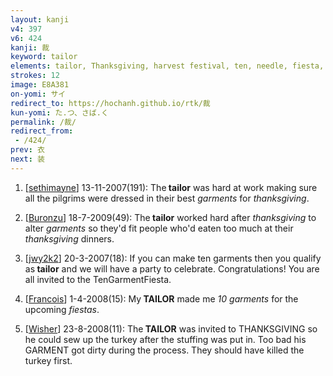 ```yaml
---
layout: kanji
v4: 397
v6: 424
kanji: 裁
keyword: tailor
elements: tailor, Thanksgiving, harvest festival, ten, needle, fiesta, top hat, scarf, cloth, clothes, clothing, garment
strokes: 12
image: E8A381
on-yomi: サイ
redirect_to: https://hochanh.github.io/rtk/裁
kun-yomi: た.つ、さば.く
permalink: /裁/
redirect_from:
 - /424/
prev: 衣
next: 装
---
```


1) [<a href="http://kanji.koohii.com/profile/sethimayne">sethimayne</a>] 13-11-2007(191): The<strong> tailor</strong> was hard at work making sure all the pilgrims were dressed in their best <em>garments</em> for <em>thanksgiving</em>.

2) [<a href="http://kanji.koohii.com/profile/Buronzu">Buronzu</a>] 18-7-2009(49): The<strong> tailor</strong> worked hard after <em>thanksgiving</em> to alter <em>garments</em> so they&#039;d fit people who&#039;d eaten too much at their <em>thanksgiving</em> dinners.

3) [<a href="http://kanji.koohii.com/profile/jwy2k2">jwy2k2</a>] 20-3-2007(18): If you can make ten garments then you qualify as<strong> tailor</strong> and we will have a party to celebrate. Congratulations! You are all invited to the TenGarmentFiesta.

4) [<a href="http://kanji.koohii.com/profile/Francois">Francois</a>] 1-4-2008(15): My<strong> TAILOR</strong> made me <em>10 garments</em> for the upcoming <em>fiestas</em>.

5) [<a href="http://kanji.koohii.com/profile/Wisher">Wisher</a>] 23-8-2008(11): The<strong> TAILOR</strong> was invited to THANKSGIVING so he could sew up the turkey after the stuffing was put in. Too bad his GARMENT got dirty during the process. They should have killed the turkey first.

